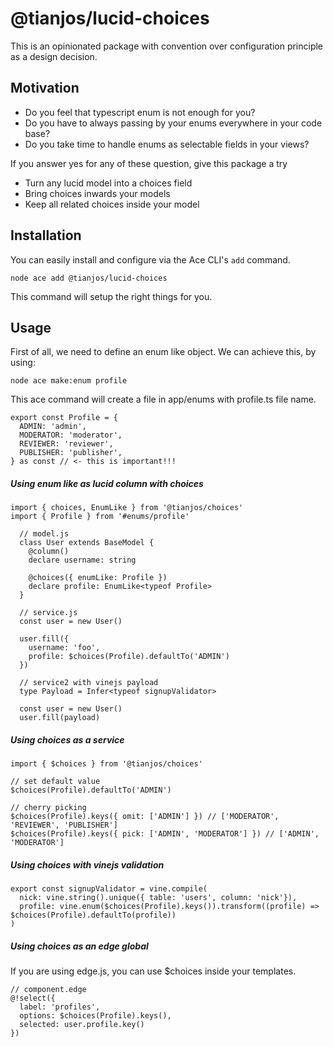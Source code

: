 # @tianjos/lucid-choices

This is an opinionated package with convention over configuration principle
as a design decision.

## Motivation

- Do you feel that typescript enum is not enough for you?
- Do you have to always passing by your enums everywhere in your code base?
- Do you take time to handle enums as selectable fields in your views?

If you answer yes for any of these question, give this package a try

- Turn any lucid model into a choices field
- Bring choices inwards your models
- Keep all related choices inside your model

## Installation

You can easily install and configure via the Ace CLI's `add` command.

```shell
node ace add @tianjos/lucid-choices
```

This command will setup the right things for you.

## Usage

First of all, we need to define an enum like object.
We can achieve this, by using:

```shell
node ace make:enum profile
```

This ace command will create a file in app/enums with profile.ts file name.

```
export const Profile = {
  ADMIN: 'admin',
  MODERATOR: 'moderator',
  REVIEWER: 'reviewer',
  PUBLISHER: 'publisher',
} as const // <- this is important!!!

```

##### Using enum like as lucid column with choices

```
import { choices, EnumLike } from '@tianjos/choices'
import { Profile } from '#enums/profile'

  // model.js
  class User extends BaseModel {
    @column()
    declare username: string

    @choices({ enumLike: Profile })
    declare profile: EnumLike<typeof Profile>
  }

  // service.js
  const user = new User()
  
  user.fill({
    username: 'foo',
    profile: $choices(Profile).defaultTo('ADMIN')
  })

  // service2 with vinejs payload
  type Payload = Infer<typeof signupValidator>

  const user = new User()
  user.fill(payload)
```

##### Using choices as a service

```
import { $choices } from '@tianjos/choices'

// set default value
$choices(Profile).defaultTo('ADMIN')

// cherry picking
$choices(Profile).keys({ omit: ['ADMIN'] }) // ['MODERATOR', 'REVIEWER', 'PUBLISHER']
$choices(Profile).keys({ pick: ['ADMIN', 'MODERATOR'] }) // ['ADMIN', 'MODERATOR']
```

##### Using choices with vinejs validation
```
export const signupValidator = vine.compile(
  nick: vine.string().unique({ table: 'users', column: 'nick'}),
  profile: vine.enum($choices(Profile).keys()).transform((profile) => $choices(Profile).defaultTo(profile))
)
```

##### Using choices as an edge global

If you are using edge.js, you can use $choices inside your templates.

```
// component.edge
@!select({
  label: 'profiles',
  options: $choices(Profile).keys(),
  selected: user.profile.key()
})

```
